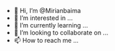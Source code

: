 - 👋 Hi, I’m @Mirianbaima
- 👀 I’m interested in ...
- 🌱 I’m currently learning ...
- 💞️ I’m looking to collaborate on ...
- 📫 How to reach me ...

<!---
Mirianbaima/Mirianbaima is a ✨ special ✨ repository because its `README.md` (this file) appears on your GitHub profile.
You can click the Preview link to take a look at your changes.
--->
